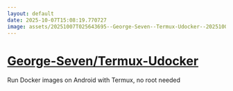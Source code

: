 ```yaml
---
layout: default
date: 2025-10-07T15:08:19.770727
image: assets/20251007T025643695--George-Seven--Termux-Udocker--20251007T030409708--cropped.png
---
```


# [George-Seven/Termux-Udocker](https://github.com/George-Seven/Termux-Udocker)

Run Docker images on Android with Termux, no root needed

